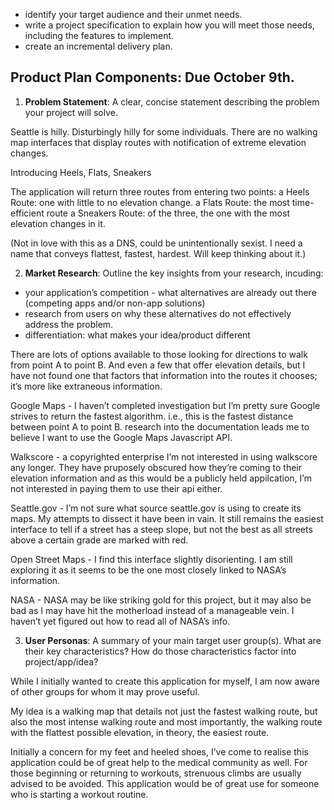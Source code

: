 


 - identify your target audience and their unmet needs.
 - write a project specification to explain how you will meet those needs, including the features to implement.
 - create an incremental delivery plan.
 ## Product Plan Components: Due October 9th.


1. __Problem Statement__: A clear, concise statement describing the problem your project will solve.

 

Seattle is hilly. Disturbingly hilly for some individuals.
There are no walking map interfaces that display routes with notification of extreme elevation changes. 


Introducing Heels, Flats, Sneakers

The application will return three routes from entering two points:
  a Heels Route: one with little to no elevation change.
  a Flats Route: the most time-efficient route
  a Sneakers Route: of the three, the one with the most elevation changes in it. 

(Not in love with this as a DNS,  could be unintentionally sexist. I need a name that conveys flattest, fastest, hardest.  Will keep thinking about it.)



2. __Market Research__: Outline the key insights from your research, incuding:
 - your application’s competition - what alternatives are already out there (competing apps and/or non-app solutions)
 - research from users on why these alternatives do not effectively address the problem.
 - differentiation: what makes your idea/product different


There are lots of options available to those looking for directions to walk from point A to point B.   And even a few that offer elevation details, but I have not found one that factors that information into the routes it chooses; it’s more like extraneous information.  

Google Maps -  I haven’t completed investigation but I’m pretty sure Google strives to return the fastest algorithm. i.e., this is the fastest distance between point A to point B.  research into the documentation leads me to believe I want to use the Google Maps Javascript API. 

Walkscore -  a copyrighted enterprise I’m not interested in using walkscore any longer. They have pruposely obscured how they’re coming to their elevation information and as this would be a publicly held appilcation, I’m not interested in paying them to use their api either. 

Seattle.gov -  I’m not sure what source seattle.gov is using to create its maps.  My attempts to dissect it have been in vain. It still remains the easiest interface to tell if a street has a steep slope, but not the best as all streets above a certain grade are marked with red. 

Open Street Maps - I find this interface slightly disorienting. I am still exploring it as it seems to be the one most closely linked to NASA’s information.

NASA -   NASA may be  like striking gold for this project, but it may also be bad as I may have hit the motherload instead of a manageable vein.  I haven’t yet figured out how to read all of NASA’s info.



3. __User Personas__: A summary of your main target user group(s). What are their key characteristics? How do those characteristics factor into project/app/idea?



While I initially wanted to create this application for myself, I am now aware of other groups for whom it may prove useful.

My idea is a walking map that details not just the fastest walking route, but also the most intense walking route and most importantly, the walking route with the flattest possible elevation, in theory, the easiest route.   

Initially a concern for my feet and heeled shoes, I’ve come to realise this application could be of great help to the medical community as well.  For those beginning or returning to workouts, strenuous climbs are usually advised to be avoided.  This application would be of great use for someone who is starting a workout routine. 
 






